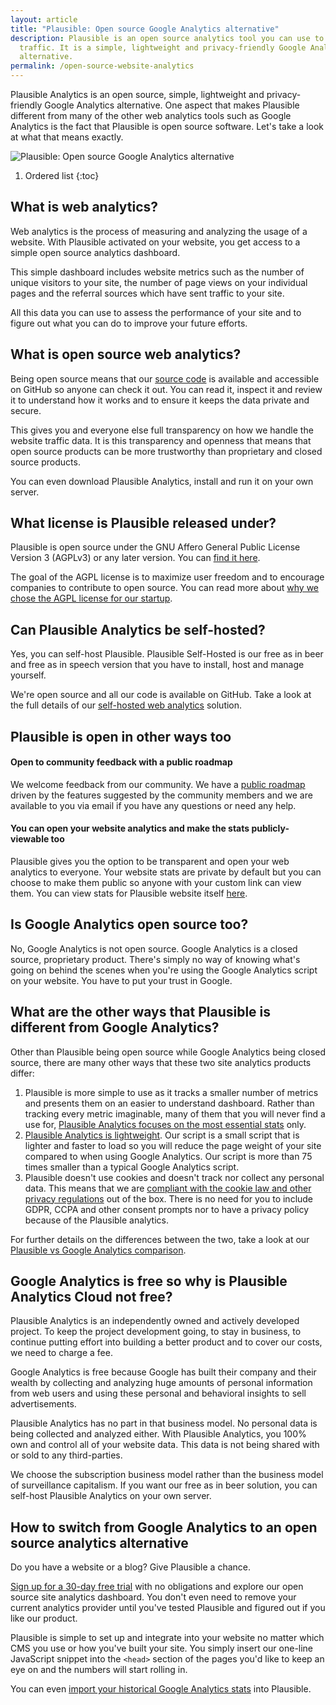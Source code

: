 ```yaml
---
layout: article
title: "Plausible: Open source Google Analytics alternative"
description: Plausible is an open source analytics tool you can use to check web
  traffic. It is a simple, lightweight and privacy-friendly Google Analytics
  alternative.
permalink: /open-source-website-analytics
---
```

Plausible Analytics is an open source, simple, lightweight and privacy-friendly Google Analytics alternative. One aspect that makes Plausible different from many of the other web analytics tools such as Google Analytics is the fact that Plausible is open source software. Let's take a look at what that means exactly.

![Plausible: Open source Google Analytics alternative](/uploads/google-analytics-alternatives.png "Plausible: Open source Google Analytics alternative")

1. Ordered list
{:toc}

## What is web analytics?

Web analytics is the process of measuring and analyzing the usage of a website. With Plausible activated on your website, you get access to a simple open source analytics dashboard.

This simple dashboard includes website metrics such as the number of unique visitors to your site, the number of page views on your individual pages and the referral sources which have sent traffic to your site.

All this data you can use to assess the performance of your site and to figure out what you can do to improve your future efforts.

## What is open source web analytics?

Being open source means that our [source code](https://github.com/plausible/analytics/) is available and accessible on GitHub so anyone can check it out. You can read it, inspect it and review it to understand how it works and to ensure it keeps the data private and secure.

This gives you and everyone else full transparency on how we handle the website traffic data. It is this transparency and openness that means that open source products can be more trustworthy than proprietary and closed source products.

You can even download Plausible Analytics, install and run it on your own server.

## What license is Plausible released under?

Plausible is open source under the GNU Affero General Public License Version 3 (AGPLv3) or any later version. You can [find it here](https://github.com/plausible/analytics/blob/master/LICENSE.md).

The goal of the AGPL license is to maximize user freedom and to encourage companies to contribute to open source. You can read more about [why we chose the AGPL license for our startup](https://plausible.io/blog/open-source-licenses).

## Can Plausible Analytics be self-hosted?

Yes, you can self-host Plausible. Plausible Self-Hosted is our free as in beer and free as in speech version that you have to install, host and manage yourself. 

We're open source and all our code is available on GitHub. Take a look at the full details of our [self-hosted web analytics](https://plausible.io/self-hosted-web-analytics) solution.

## Plausible is open in other ways too

#### Open to community feedback with a public roadmap

We welcome feedback from our community. We have a [public roadmap](https://plausible.io/roadmap) driven by the features suggested by the community members and we are available to you via email if you have any questions or need any help.

#### You can open your website analytics and make the stats publicly-viewable too

Plausible gives you the option to be transparent and open your web analytics to everyone. Your website stats are private by default but you can choose to make them public so anyone with your custom link can view them. You can view stats for Plausible website itself [here](https://plausible.io/plausible.io).

## Is Google Analytics open source too?

No, Google Analytics is not open source. Google Analytics is a closed source, proprietary product. There's simply no way of knowing what's going on behind the scenes when you're using the Google Analytics script on your website. You have to put your trust in Google.

## What are the other ways that Plausible is different from Google Analytics?

Other than Plausible being open source while Google Analytics being closed source, there are many other ways that these two site analytics products differ:

1. Plausible is more simple to use as it tracks a smaller number of metrics and presents them on an easier to understand dashboard. Rather than tracking every metric imaginable, many of them that you will never find a use for, [Plausible Analytics focuses on the most essential stats](https://plausible.io/simple-web-analytics) only.
2. [Plausible Analytics is lightweight](https://plausible.io/lightweight-web-analytics). Our script is a small script that is lighter and faster to load so you will reduce the page weight of your site compared to when using Google Analytics. Our script is more than 75 times smaller than a typical Google Analytics script.
3. Plausible doesn't use cookies and doesn't track nor collect any personal data. This means that we are [compliant with the cookie law and other privacy regulations](https://plausible.io/data-policy) out of the box. There is no need for you to include GDPR, CCPA and other consent prompts nor to have a privacy policy because of the Plausible analytics.

For further details on the differences between the two, take a look at our [Plausible vs Google Analytics comparison](https://plausible.io/vs-google-analytics).

## Google Analytics is free so why is Plausible Analytics Cloud not free?

Plausible Analytics is an independently owned and actively developed project. To keep the project development going, to stay in business, to continue putting effort into building a better product and to cover our costs, we need to charge a fee.

Google Analytics is free because Google has built their company and their wealth by collecting and analyzing huge amounts of personal information from web users and using these personal and behavioral insights to sell advertisements.

Plausible Analytics has no part in that business model. No personal data is being collected and analyzed either. With Plausible Analytics, you 100% own and control all of your website data. This data is not being shared with or sold to any third-parties.

We choose the subscription business model rather than the business model of surveillance capitalism. If you want our free as in beer solution, you can self-host Plausible Analytics on your own server.

## How to switch from Google Analytics to an open source analytics alternative

Do you have a website or a blog? Give Plausible a chance.

[Sign up for a 30-day free trial](https://plausible.io/register) with no obligations and explore our open source site analytics dashboard. You don't even need to remove your current analytics provider until you've tested Plausible and figured out if you like our product.

Plausible is simple to set up and integrate into your website no matter which CMS you use or how you've built your site. You simply insert our one-line JavaScript snippet into the `<head>` section of the pages you'd like to keep an eye on and the numbers will start rolling in.

You can even [import your historical Google Analytics stats](https://plausible.io/docs/google-analytics-import) into Plausible.